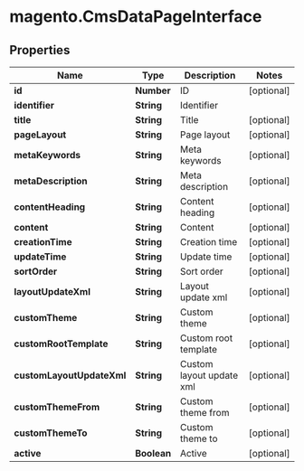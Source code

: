 # magento.CmsDataPageInterface

## Properties
Name | Type | Description | Notes
------------ | ------------- | ------------- | -------------
**id** | **Number** | ID | [optional] 
**identifier** | **String** | Identifier | 
**title** | **String** | Title | [optional] 
**pageLayout** | **String** | Page layout | [optional] 
**metaKeywords** | **String** | Meta keywords | [optional] 
**metaDescription** | **String** | Meta description | [optional] 
**contentHeading** | **String** | Content heading | [optional] 
**content** | **String** | Content | [optional] 
**creationTime** | **String** | Creation time | [optional] 
**updateTime** | **String** | Update time | [optional] 
**sortOrder** | **String** | Sort order | [optional] 
**layoutUpdateXml** | **String** | Layout update xml | [optional] 
**customTheme** | **String** | Custom theme | [optional] 
**customRootTemplate** | **String** | Custom root template | [optional] 
**customLayoutUpdateXml** | **String** | Custom layout update xml | [optional] 
**customThemeFrom** | **String** | Custom theme from | [optional] 
**customThemeTo** | **String** | Custom theme to | [optional] 
**active** | **Boolean** | Active | [optional] 


